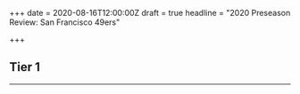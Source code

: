 +++
date = 2020-08-16T12:00:00Z
draft = true
headline = "2020 Preseason Review: San Francisco 49ers"

+++
## Tier 1

***